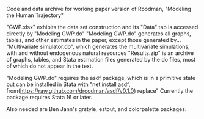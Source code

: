 Code and data archive for working paper version of Roodman, "Modeling the Human Trajectory"

"GWP.xlsx" exhibits the data set construction and its "Data" tab is accessed directly by "Modeling GWP.do"
"Modeling GWP.do" generates all graphs, tables, and other estimates in the paper, except those generated by...
"Multivariate simulator.do", which generates the multivariate simulations, with and without endogenous natural resources
"Results.zip" is an archive of graphs, tables, and Stata estimation files generated by the do files, most of which do not appear in the text.

"Modeling GWP.do" requires the asdf package, which is in a primitive state but can be installed in Stata with
  "net install asdf, from(https://raw.github.com/droodman/asdf/v0.1.0) replace"
Currently the package requires Stata 16 or later.

Also needed are Ben Jann's grstyle, estout, and colorpalette packages.
